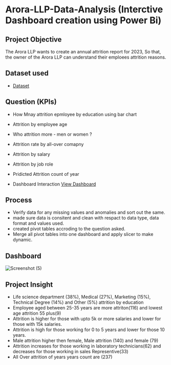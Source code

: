 # Arora-LLP-Data-Analysis (Interctive Dashboard creation using Power Bi)
## Project Objective
The Arora LLP wants to create an annual attrition report for 2023, So that, the owner of the Arora LLP can understand their emploees attrition  reasons.

## Dataset used
- <a href="https://github.com/AjayKharchariya/Data-Analysis-Dashboard/blob/main/HR_Analytics.csv">Dataset</a>
## Question (KPIs)

- How Mnay attrition epmloyee by education using bar chart
- Attrition by employee age
- Who attrition more - men or women ?
- Attrition rate by all-over comapny
- Attrition by salary
- Attrition by job role
- Pridicted Attrition count of year

- Dashboard Interaction <a href="https://github.com/AjayKharchariya/Data-Analysis-Dashboard/blob/main/Screenshot%20(4).png">View Dashboard</a>

## Process
- Verify data for any missing values and anomalies and sort out the same.
- made sure data is consitent and clean with respact to data type, data format and values used.
- created pivot tables accroding to the question asked.
- Merge all pivot tables into one dashboard and apply slicer to make dynamic.

## Dashboard

![Screenshot (5)](https://github.com/user-attachments/assets/f97a78d9-486f-4f4f-a6e6-5825349a2fa6)




## Project Insight

* Life science department (38%), Medical (27%), Marketing (15%), Technical Degree (14%) and Other (5%) attrition by education
* Employee aged between 25-35 years are more attriton(116) and lowest age attrition 55 plus(9)
* Attrition is higher for those with upto 5k or more salaries and lower for those with 15k salaries.
* Attrition is high for those working for 0 to 5 years and lower for those 10 years.
* Male attrition higher then female, Male attrition (140) and female (79)
* Attrition increases for those working in laboratory technicians(62) and decreases for those working in sales Representive(33)
* All Over attrition of years years count are (237)
  
  
  

